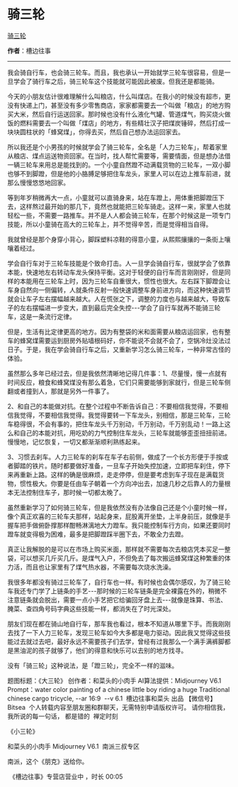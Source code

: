# 骑三轮

[骑三轮](https://mp.weixin.qq.com/s/HE_OEyT7eN5KbWeNtgyMZg)

**作者**：槽边往事

---

我会骑自行车，也会骑三轮车。而且，我也承认一开始就学三轮车很容易，但是一旦学会了骑行车之后，骑三轮车这个技能就可能因此被废。但我还是都能骑。

今天的小朋友估计很难理解什么叫粮店，什么叫煤店。在我小的时候没有超市，更没有快递上门，甚至没有多少零售商店，家家都需要去一个叫做「粮店」的地方购买大米，然后自行运送回家。那时候也没有什么液化气罐、管道煤气，购买烧火做饭的燃料需要去一个叫做「煤店」的地方，有些精壮汉子把煤炭锤碎，然后打成一块块圆柱状的「蜂窝煤」，你得去买，然后自己想办法运回家去。

所以我还是个小男孩的时候就学会了骑三轮车，全名是「人力三轮车」，帮着家里从粮店、煤点运送物资回家。在当时，找人帮忙需要等，需要情面，但是想办法借一辆三轮车来用总是能找到的。一个小童自然蹬不动满载货物的三轮车，一双小脚也够不到脚蹬，但是他的小胳膊足够把住车龙头，家里人可以在边上推车前进，就那么慢慢悠悠地回家。

等到年岁稍微再大一点，小童就可以直骑身来，站在车蹬上，用体重把脚蹬压下去，这样熬过最开始的那几下，竟然也就能把三轮车骑走。这样一来，家里人也就轻松一些，不需要一路推车。并不是人人都会骑三轮车，在那个时候这是一项专门技能，所以小童骑在高大的三轮车上，并不觉得辛苦，而是觉得相当自得。

我就曾经是那个身穿小背心，脚踩塑料凉鞋的得意小童，从熙熙攘攘的一条街上嚷嚷着经过。

学会自行车对于三轮车技能是个致命打击。人一旦学会骑自行车，很就学会了依靠本能，快速地左右转动车龙头保持平衡。这对于轻便的自行车而言刚刚好，但是同样的本能用在三轮车上时，因为三轮车自重很大，惯性也很大。左右踩下脚蹬会让车身自然向一侧偏转，人就条件反射一般快速调整车身前进方向，而这种快速调节就会让车子左右摆幅越来越大。人在慌张之下，调整的力度也与越来越大，导致车子的左右摆幅进一步变大，直到最后完全失控---学会了自行车就再不能骑三轮车，这是一条流行定律。

但是，生活有比定律更高的地方。因为有整袋的米和面需要从粮店运回家，也有整车的蜂窝煤需要运到厨房外贴墙根码好，你不能说不会就不会了，空锅冷灶没法过日子。于是，我在学会骑自行车之后，又重新学习怎么骑三轮车，一种非常古怪的体验。

虽然那么多年已经过去，但是我依然清晰地记得几件事：1、尽量慢，慢一点就有时间反应，粮食和蜂窝煤没有那么着急，它们只需要能够到家就行，但是三轮车侧翻或者撞到人，那就是另外一件事了。


2、和自己的本能做对抗。在整个过程中不断告诉自己：不要相信我觉得，不要相信我觉得，不要相信我觉得。我觉得要转一下车龙头，别相信，那是三轮车，三轮车稳得很，不会有事的，把住车龙头千万别动，千万别动，千万别乱动！一路上这么和自己的本能对抗，用吃奶的力气控制住车龙头，三轮车就能够歪歪扭扭前进。慢慢地，记忆恢复，一切又都渐渐顺利熟练起来。

3、习惯去刹车。人力三轮车的刹车在车子右前侧，做成了一个长方形便于手按或者脚踏的铁片。随时都要做好准备，一旦车子开始失控加速，立即把车刹住，停下来再重新上路。这样的确是很麻烦，走走停停，但是要考虑到车子现在是满载货物，惯性极大。你要是任由车子朝着一个方向冲出去，加速几秒之后靠人的力量根本无法控制住车子，那时候一切都太晚了。

虽然重新学习了如何骑三轮车，但是我依然没有办法像自己还是个小童时候一样，像个真正欢喜的三轮车夫那样，站起身来，屁股离开坐垫，上半身前压，就像是手握车把手做俯卧撑那样酣畅淋漓地大力蹬车。我只能控制车行方向，如果还要同时蹬车就变得极为困难，最多是把脚蹬踩半圈下去，不敢全力去蹬。

真正让我解脱的是可以在市场上购买米面，那样就不需要每次去粮店凭本买足一整袋，可以想买几斤买几斤。是煤气入户，不但免去了每次搬运蜂窝煤这种繁重的体力活，而且也让家里有了煤气热水器，不需要每次烧水洗澡。

我很多年都没有骑过三轮车了，自行车也一样。有时候也会偶尔感叹，为了骑三轮车我还专门学了上链条的手艺---那时候的三轮车链条是完全裸露在外的，稍微不注意链条就会脱出，需要一点小手艺把它给骗回牙盘上去---就像是珠算、书法、腌菜、查四角号码字典这些技能一样，都消失在了时光深处。


朋友们现在都在骑山地自行车，那车我也看过，根本不知道从哪里下手。而我刚刚去找了一下人力三轮车，发现三轮车如今大多都是电力驱动。因此我又觉得这些技能过去就过去吧，最好永远不需要孩子们去学，曾经有过我那么一个满手满裤脚都是黑油泥的孩子就够了，他们的得意和快乐可以去别的地方找寻。

没有「骑三轮」这种说法，是「蹬三轮」，完全不一样的滋味。




题图标题：《大三轮》
创作者：和菜头的小肉手
AI算法提供：Midjourney V6.1
Prompt：water color painting of a chinese little boy riding a huge Traditional chinese cargo tricycle, --ar 16:9  --v 6.1
 槽边往事和菜头 出品
【微信号】Bitsea 
个人转载内容至朋友圈和群聊天，无需特别申请版权许可。
请你相信我，
我所说的每一句话，
都是错的
 禅定时刻

《小三轮》

和菜头的小肉手
Midjourney V6.1
 南派三叔专区

南派，这个《朋克》送给你。

 《槽边往事》专营店营业中
，时长
00:05